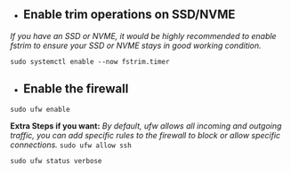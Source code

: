 
- ## Enable trim operations on SSD/NVME
*If you have an SSD or NVME, it would be highly recommended to enable fstrim to ensure your SSD or NVME stays in good working condition.*

``sudo systemctl enable --now fstrim.timer``


- ## Enable the firewall 
 ``sudo ufw enable``
 
 **Extra Steps if you want:**
 *By default, ufw allows all incoming and outgoing traffic, you can add specific rules to the firewall to block or allow specific connections.*
 ``sudo ufw allow ssh``
 
 ``sudo ufw status verbose``
